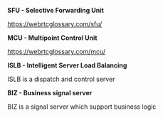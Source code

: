 **SFU - Selective Forwarding Unit**

https://webrtcglossary.com/sfu/

**MCU - Multipoint Control Unit**

https://webrtcglossary.com/mcu/

**ISLB - Intelligent Server Load Balancing**

ISLB is a dispatch and control server

**BIZ - Business signal server**

BIZ is a signal server which support business logic


